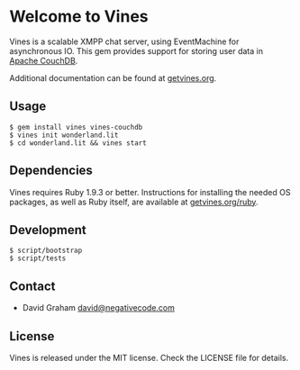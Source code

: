 # Welcome to Vines

Vines is a scalable XMPP chat server, using EventMachine for asynchronous IO.
This gem provides support for storing user data in
[Apache CouchDB](https://couchdb.apache.org/).

Additional documentation can be found at [getvines.org](http://www.getvines.org/).

## Usage

```
$ gem install vines vines-couchdb
$ vines init wonderland.lit
$ cd wonderland.lit && vines start
```

## Dependencies

Vines requires Ruby 1.9.3 or better. Instructions for installing the
needed OS packages, as well as Ruby itself, are available at
[getvines.org/ruby](http://www.getvines.org/ruby).

## Development

```
$ script/bootstrap
$ script/tests
```

## Contact

* David Graham <david@negativecode.com>

## License

Vines is released under the MIT license. Check the LICENSE file for details.

